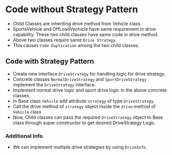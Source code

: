 # Code without Strategy Pattern

- Child Classes are inheriting drive method from Vehicle class.
- SportsVehicle and OffLoadVechicle have same requirement in drive capability.
  These two child classes have same code in drive method.
- Above two classes require same `Drive Strategy`.
- This causes `Code Duplication` among the two child classes.

## Code with Strategy Pattern

- Create new interface `DriveStrategy` for handling logic for drive strategy.
- Concrete classes `NormalDriveStrategy` and `SportDriveStrategy` implement the `DriveStrategy` interface.
- Implement normal drive logic and sport drive logic in the above concrete classes.
- In Base class `Vehicle` add attribute `strategy` of type `DriveStrategy`.
- Call the drive method of `strategy` object inside the `drive` method of `Vehicle` class
- Now, Child classes can pass the required `DriveStrategy` object to Base class through super constructor to get desired DriveStrategy Logic.

### Additional Info

- We can implement multiple drive strategies by using `DriveInfo`.
